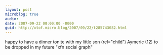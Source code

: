```yaml
---
layout: post
microblog: true
audio: 
date: 2007-09-22 00:00:00 -0000
guid: http://xtof.micro.blog/2007/09/22/t285743082.html
---
```

happy to have a dinner tonite with my little son (rel="child") Aymeric (12) to be dropped in my future "xfn social graph"
